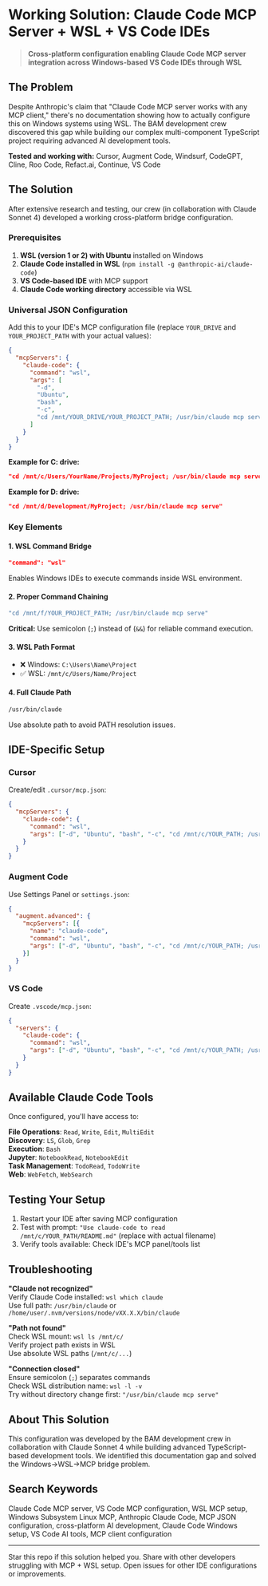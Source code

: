 # Working Solution: Claude Code MCP Server + WSL + VS Code IDEs

> **Cross-platform configuration enabling Claude Code MCP server integration across Windows-based VS Code IDEs through WSL**

## The Problem

Despite Anthropic's claim that "Claude Code MCP server works with any MCP client," there's no documentation showing how to actually configure this on Windows systems using WSL. The BAM development crew discovered this gap while building our complex multi-component TypeScript project requiring advanced AI development tools.

**Tested and working with:**
Cursor, Augment Code, Windsurf, CodeGPT, Cline, Roo Code, Refact.ai, Continue, VS Code

## The Solution

After extensive research and testing, our crew (in collaboration with Claude Sonnet 4) developed a working cross-platform bridge configuration.

### Prerequisites

1. **WSL (version 1 or 2) with Ubuntu** installed on Windows
2. **Claude Code installed in WSL** (`npm install -g @anthropic-ai/claude-code`)
3. **VS Code-based IDE** with MCP support
4. **Claude Code working directory** accessible via WSL

### Universal JSON Configuration

Add this to your IDE's MCP configuration file (replace `YOUR_DRIVE` and `YOUR_PROJECT_PATH` with your actual values):

```json
{
  "mcpServers": {
    "claude-code": {
      "command": "wsl",
      "args": [
        "-d",
        "Ubuntu",
        "bash",
        "-c",
        "cd /mnt/YOUR_DRIVE/YOUR_PROJECT_PATH; /usr/bin/claude mcp serve"
      ]
    }
  }
}
```

**Example for C: drive:**
```json
"cd /mnt/c/Users/YourName/Projects/MyProject; /usr/bin/claude mcp serve"
```

**Example for D: drive:**
```json
"cd /mnt/d/Development/MyProject; /usr/bin/claude mcp serve"
```

### Key Elements

#### 1. **WSL Command Bridge**
```json
"command": "wsl"
```
Enables Windows IDEs to execute commands inside WSL environment.

#### 2. **Proper Command Chaining**
```bash
"cd /mnt/f/YOUR_PROJECT_PATH; /usr/bin/claude mcp serve"
```
**Critical:** Use semicolon (`;`) instead of (`&&`) for reliable command execution.

#### 3. **WSL Path Format**
- ❌ Windows: `C:\Users\Name\Project`
- ✅ WSL: `/mnt/c/Users/Name/Project`

#### 4. **Full Claude Path**
```bash
/usr/bin/claude
```
Use absolute path to avoid PATH resolution issues.

## IDE-Specific Setup

### Cursor
Create/edit `.cursor/mcp.json`:
```json
{
  "mcpServers": {
    "claude-code": {
      "command": "wsl",
      "args": ["-d", "Ubuntu", "bash", "-c", "cd /mnt/c/YOUR_PATH; /usr/bin/claude mcp serve"]
    }
  }
}
```

### Augment Code
Use Settings Panel or `settings.json`:
```json
{
  "augment.advanced": {
    "mcpServers": [{
      "name": "claude-code",
      "command": "wsl",
      "args": ["-d", "Ubuntu", "bash", "-c", "cd /mnt/c/YOUR_PATH; /usr/bin/claude mcp serve"]
    }]
  }
}
```

### VS Code
Create `.vscode/mcp.json`:
```json
{
  "servers": {
    "claude-code": {
      "command": "wsl",
      "args": ["-d", "Ubuntu", "bash", "-c", "cd /mnt/c/YOUR_PATH; /usr/bin/claude mcp serve"]
    }
  }
}
```

## Available Claude Code Tools

Once configured, you'll have access to:

**File Operations**: `Read`, `Write`, `Edit`, `MultiEdit`  
**Discovery**: `LS`, `Glob`, `Grep`  
**Execution**: `Bash`  
**Jupyter**: `NotebookRead`, `NotebookEdit`  
**Task Management**: `TodoRead`, `TodoWrite`  
**Web**: `WebFetch`, `WebSearch`

## Testing Your Setup

1. Restart your IDE after saving MCP configuration
2. Test with prompt: `"Use claude-code to read /mnt/c/YOUR_PATH/README.md"` (replace with actual filename)
3. Verify tools available: Check IDE's MCP panel/tools list

## Troubleshooting

**"Claude not recognized"**  
Verify Claude Code installed: `wsl which claude`  
Use full path: `/usr/bin/claude` or `/home/user/.nvm/versions/node/vXX.X.X/bin/claude`

**"Path not found"**  
Check WSL mount: `wsl ls /mnt/c/`  
Verify project path exists in WSL  
Use absolute WSL paths (`/mnt/c/...`)

**"Connection closed"**  
Ensure semicolon (`;`) separates commands  
Check WSL distribution name: `wsl -l -v`  
Try without directory change first: `"/usr/bin/claude mcp serve"`

## About This Solution

This configuration was developed by the BAM development crew in collaboration with Claude Sonnet 4 while building advanced TypeScript-based development tools. We identified this documentation gap and solved the Windows→WSL→MCP bridge problem.

## Search Keywords

Claude Code MCP server, VS Code MCP configuration, WSL MCP setup, Windows Subsystem Linux MCP, Anthropic Claude Code, MCP JSON configuration, cross-platform AI development, Claude Code Windows setup, VS Code AI tools, MCP client configuration

---

Star this repo if this solution helped you. Share with other developers struggling with MCP + WSL setup. Open issues for other IDE configurations or improvements.

